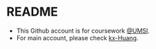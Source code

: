 # README

- This Github account is for coursework [@UMSI](https://www.si.umich.edu).
- For main account, please check [kx-Huang](https://github.com/kx-huang).
